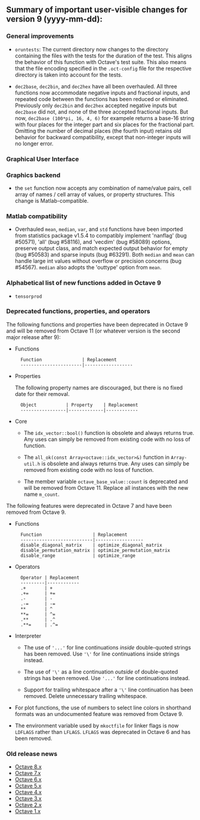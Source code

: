 Summary of important user-visible changes for version 9 (yyyy-mm-dd):
---------------------------------------------------------------------

### General improvements

- `oruntests`: The current directory now changes to the directory
containing the files with the tests for the duration of the test.  This
aligns the behavior of this function with Octave's test suite.  This also
means that the file encoding specified in the `.oct-config` file for the
respective directory is taken into account for the tests.

- `dec2base`, `dec2bin`, and `dec2hex` have all been overhauled.  All three
functions now accommodate negative inputs and fractional inputs, and repeated
code between the functions has been reduced or eliminated.  Previously only
`dec2bin` and `dec2hex` accepted negative inputs but `dec2base` did not, and
none of the three accepted fractional inputs.  But now,
`dec2base (100*pi, 16, 4, 6)` for exampele returns a base-16 string with four
places for the integer part and six places for the fractional part.  Omitting
the number of decimal places (the fourth input) retains old behavior for
backward compatibility, except that non-integer inputs will no longer error.

### Graphical User Interface

### Graphics backend

* the `set` function now accepts any combination of name/value pairs,
cell array of names / cell array of values, or property structures.
This change is Matlab-compatible.

### Matlab compatibility

- Overhauled `mean`, `median`, `var`, and `std` functions have been imported
from statistics package v1.5.4 to compatibly implement 'nanflag' (bug #50571),
'all' (bug #58116), and 'vecdim' (bug #58089) options, preserve output class,
and match expected output behavior for empty (bug #50583) and sparse inputs
(bug #63291).  Both `median` and `mean` can handle large int values without
overflow or precision concerns (bug #54567).  `median` also adopts the
'outtype' option from `mean`.

### Alphabetical list of new functions added in Octave 9

* `tensorprod`

### Deprecated functions, properties, and operators

The following functions and properties have been deprecated in Octave 9
and will be removed from Octave 11 (or whatever version is the second
major release after 9):

- Functions

        Function               | Replacement
        -----------------------|------------------

- Properties

  The following property names are discouraged, but there is no fixed
  date for their removal.

        Object           | Property    | Replacement
        -----------------|-------------|------------

- Core

    * The `idx_vector::bool()` function is obsolete and always returns true.
Any uses can simply be removed from existing code with no loss of function.

    * The `all_ok(const Array<octave::idx_vector>&)` function in `Array-util.h`
is obsolete and always returns true.  Any uses can simply be removed from
existing code with no loss of function.

    * The member variable `octave_base_value::count` is deprecated and will be removed from Octave 11.  Replace all instances with the new name `m_count`.

The following features were deprecated in Octave 7 and have been removed
from Octave 9.

- Functions

        Function                   | Replacement
        ---------------------------|------------------
        disable_diagonal_matrix    | optimize_diagonal_matrix
        disable_permutation_matrix | optimize_permutation_matrix
        disable_range              | optimize_range

- Operators

        Operator | Replacement
        ---------|------------
        .+       | +
        .+=      | +=
        .-       | -
        .-=      | -=
        **       | ^
        **=      | ^=
        .**      | .^
        .**=     | .^=

- Interpreter

    * The use of `'...'` for line continuations *inside* double-quoted
    strings has been removed.  Use `'\'` for line continuations inside strings
    instead.

    * The use of `'\'` as a line continuation *outside* of double-quoted
    strings has been removed.  Use `'...'` for line continuations instead.

    * Support for trailing whitespace after a `'\'` line continuation has been
    removed.  Delete unnecessary trailing whitespace.

- For plot functions, the use of numbers to select line colors in
  shorthand formats was an undocumented feature was removed from Octave 9.

- The environment variable used by `mkoctfile` for linker flags is now
  `LDFLAGS` rather than `LFLAGS`.  `LFLAGS` was deprecated in Octave 6
  and has been removed.

### Old release news

- [Octave 8.x](etc/NEWS.8)
- [Octave 7.x](etc/NEWS.7)
- [Octave 6.x](etc/NEWS.6)
- [Octave 5.x](etc/NEWS.5)
- [Octave 4.x](etc/NEWS.4)
- [Octave 3.x](etc/NEWS.3)
- [Octave 2.x](etc/NEWS.2)
- [Octave 1.x](etc/NEWS.1)
